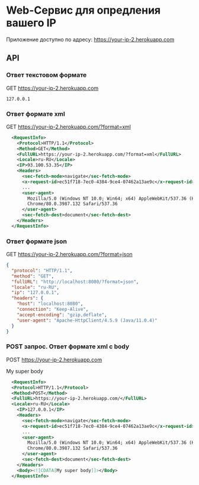 # Web-Сервис для опредления вашего IP

Приложение доступно по адресу: https://your-ip-2.herokuapp.com

## API

### Ответ текстовом формате
GET https://your-ip-2.herokuapp.com
```
127.0.0.1
```

### Ответ формате xml
GET https://your-ip-2.herokuapp.com/?format=xml
```xml
  <RequestInfo>
    <Protocol>HTTP/1.1</Protocol>
    <Method>GET</Method>
    <FullURL>https://your-ip-2.herokuapp.com/?format=xml</FullURL>
    <Locale>ru-RU</Locale>
    <IP>93.100.53.35</IP>
    <Headers>
      <sec-fetch-mode>navigate</sec-fetch-mode>
      <x-request-id>ec51f718-7ec0-4384-9ce4-07462a13ae9c</x-request-id>
      ...
      <user-agent>
        Mozilla/5.0 (Windows NT 10.0; Win64; x64) AppleWebKit/537.36 (KHTML, like Gecko)
        Chrome/80.0.3987.132 Safari/537.36
      </user-agent>
      <sec-fetch-dest>document</sec-fetch-dest>
    </Headers>
  </RequestInfo>
```

### Ответ формате json
GET https://your-ip-2.herokuapp.com/?format=json
```json
{
  "protocol": "HTTP/1.1",
  "method": "GET",
  "fullURL": "http://localhost:8080/?format=json",
  "locale": "ru-RU",
  "ip": "127.0.0.1",
  "headers": {
    "host": "localhost:8080",
    "connection": "Keep-Alive",
    "accept-encoding": "gzip,deflate",
    "user-agent": "Apache-HttpClient/4.5.9 (Java/11.0.4)"
  }
}
```

### POST запрос. Ответ формате xml с body
POST https://your-ip-2.herokuapp.com

My super body

```xml
  <RequestInfo>
  <Protocol>HTTP/1.1</Protocol>
  <Method>POST</Method>
  <FullURL>https://your-ip-2.herokuapp.com/</FullURL>
  <Locale>ru-RU</Locale>
    <IP>127.0.0.1</IP>
    <Headers>
      <sec-fetch-mode>navigate</sec-fetch-mode>
      <x-request-id>ec51f718-7ec0-4384-9ce4-07462a13ae9c</x-request-id>
      ...
      <user-agent>
        Mozilla/5.0 (Windows NT 10.0; Win64; x64) AppleWebKit/537.36 (KHTML, like Gecko)
        Chrome/80.0.3987.132 Safari/537.36
      </user-agent>
      <sec-fetch-dest>document</sec-fetch-dest>
    </Headers>
    <Body><![CDATA[My super body]]></Body>
  </RequestInfo>
```
